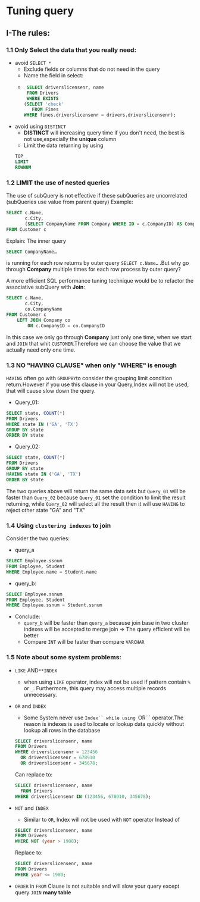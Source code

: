 
# Tuning query 
## I-The rules:
### 1.1 Only Select the data that you really need: 
+ avoid ```SELECT *```
  - Exclude fields or columns that do not need in the query
  - Name the field in select:
  - ```SQL
     SELECT driverslicensenr, name                                   
     FROM Drivers                                             
     WHERE EXISTS                                              
    (SELECT 'check'                                              
       FROM Fines                                               
    WHERE fines.driverslicensenr = drivers.driverslicensenr); 
    ```
+ avoid using ``` DISTINCT ```
  - **DISTINCT** will increasing query time if you don't need, the best is not use,especially the **unique** column
  - Limit the data returning by using 
  ```SQL
  TOP
  LIMIT
  ROWNUM
  ```
### 1.2 LIMIT the use of nested queries
The use of subQuery is not effective if these subQueries are uncorrelated (subQueries use value from parent query)
Example: 
```SQL
SELECT c.Name, 
       c.City,
       (SELECT CompanyName FROM Company WHERE ID = c.CompanyID) AS CompanyName 
FROM Customer c
```
Explain:
The inner query 
```SQL 
SELECT CompanyName…
```
is running for each row returns by outer query ```SELECT c.Name…``` .But why go through **Company** multiple times for each row process by outer query?

A more efficient SQL performance tuning technique would be to refactor the associative subQuery with **Join**:
```SQL
SELECT c.Name, 
       c.City, 
       co.CompanyName 
FROM Customer c 
	LEFT JOIN Company co
		ON c.CompanyID = co.CompanyID
```
In this case we only go through **Company** just only one time, when we start and ```JOIN``` that whit ```CUSTOMER```.Therefore we can choose the value that we actually need only one time.
### 1.3 NO "HAVING CLAUSE" when only "WHERE" is enough
```HAVING``` often go with ```GROUPBY```to consider the grouping limit condition return.However if you  use this clause in your Query,Index will not be used, that will cause slow down the query.
- Query_01:
```SQL
SELECT state, COUNT(*)
FROM Drivers
WHERE state IN ('GA', 'TX')
GROUP BY state
ORDER BY state
```
- Query_02:
```SQL
SELECT state, COUNT(*)
FROM Drivers
GROUP BY state
HAVING state IN ('GA', 'TX')
ORDER BY state
```
The two queries above will return the same data sets but  ```Query_01``` will be faster than ```Query_02``` because ```Query_01``` set the condition to limit the result returning, while
```Query_02``` will select all the result then it will use ```HAVING``` to reject other state
"GA" and  "TX"

### 1.4 Using ```clustering indexes``` to join
Consider the two queries:
- query_a
```SQL
SELECT Employee.ssnum
FROM Employee, Student
WHERE Employee.name = Student.name
```
- query_b:
```SQL
SELECT Employee.ssnum
FROM Employee, Student
WHERE Employee.ssnum = Student.ssnum
```
- Conclude:
  - ```query_b``` will be faster than ```query_a``` because join base in two cluster indexes will be accepted to merge join => The query  efficient will be better
  - Compare ```INT``` will be faster than compare ```VARCHAR```


### 1.5 Note about some system problems:
- ```LIKE``` AND```**INDEX```
  - when using ```LIKE``` operator, index will not be used if pattern contain ```%``` or ```_```. Furthermore, this query may access multiple records unnecessary.
- ```OR``` and ```INDEX```
  - Some System never use ```Index`` while using ```OR``` operator.The reason is indexes is used to locate or lookup data quickly without lookup all rows in the database

  ```SQL
  SELECT driverslicensenr, name
  FROM Drivers
  WHERE driverslicensenr = 123456
    OR driverslicensenr = 678910
    OR driverslicensenr = 345678;
  ```    
  Can replace to:
  ```SQL
  SELECT driverslicensenr, name
    FROM Drivers
  WHERE driverslicensenr IN (123456, 678910, 345678);
  ```
- ```NOT``` and ```INDEX```
  - Similar to ```OR```, Index will not be used with ```NOT``` operator 
  Instead of 
  ```SQL
  SELECT driverslicensenr, name
  FROM Drivers
  WHERE NOT (year > 1980);
  ```
  Replace to:
  ```SQL
  SELECT driverslicensenr, name
  FROM Drivers
  WHERE year <= 1980;
  ```
- ```ORDER``` in ```FROM``` Clause is not suitable and will slow your query except query ```JOIN``` **many table** 

